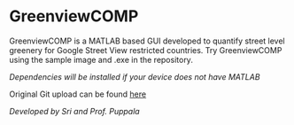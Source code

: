 # GreenviewCOMP
GreenviewCOMP is a MATLAB based GUI developed to quantify street level greenery for Google Street View restricted countries. Try GreenviewCOMP using the sample image and .exe in the repository. 

*Dependencies will be installed if your device does not have MATLAB* 







Original Git upload can be found [here](https://github.com/bmuosgs/bmugvi)

_Developed by Sri and Prof. Puppala_
